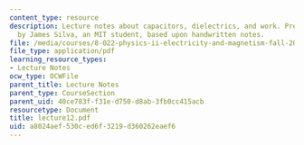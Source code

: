 ```yaml
---
content_type: resource
description: Lecture notes about capacitors, dielectrics, and work. Prepared in LaTeX
  by James Silva, an MIT student, based upon handwritten notes.
file: /media/courses/8-022-physics-ii-electricity-and-magnetism-fall-2006/a8024aef530ced6f3219d360262eaef6_lecture12.pdf
file_type: application/pdf
learning_resource_types:
- Lecture Notes
ocw_type: OCWFile
parent_title: Lecture Notes
parent_type: CourseSection
parent_uid: 40ce783f-f31e-d750-d8ab-3fb0cc415acb
resourcetype: Document
title: lecture12.pdf
uid: a8024aef-530c-ed6f-3219-d360262eaef6
---
```

